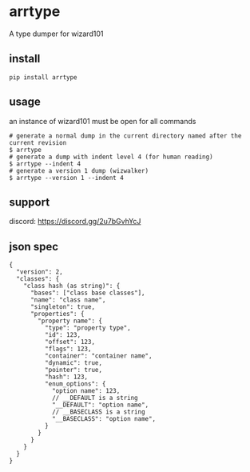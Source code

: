 # arrtype
A type dumper for wizard101

## install
`pip install arrtype`

## usage
an instance of wizard101 must be open for all commands

```shell
# generate a normal dump in the current directory named after the current revision
$ arrtype
# generate a dump with indent level 4 (for human reading)
$ arrtype --indent 4
# generate a version 1 dump (wizwalker)
$ arrtype --version 1 --indent 4
```

## support
discord: https://discord.gg/2u7bGvhYcJ

## json spec

```json5
{
  "version": 2,
  "classes": {
    "class hash (as string)": {
      "bases": ["class base classes"],
      "name": "class name",
      "singleton": true,
      "properties": {
        "property name": {
          "type": "property type",
          "id": 123,
          "offset": 123,
          "flags": 123,
          "container": "container name",
          "dynamic": true,
          "pointer": true,
          "hash": 123,
          "enum_options": {
            "option name": 123,
            // __DEFAULT is a string
            "__DEFAULT": "option name",
            // __BASECLASS is a string
            "__BASECLASS": "option name",
          }
        }
      }
    }
  }
}
```
